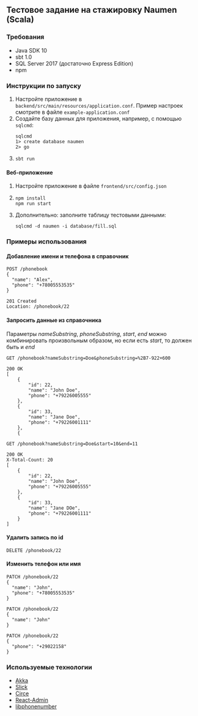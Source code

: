 ## Тестовое задание на стажировку Naumen (Scala)

### Требования

* Java SDK 10
* sbt 1.0
* SQL Server 2017 (достаточно Express Edition)
* npm

### Инструкции по запуску
1) Настройте приложение в `backend/src/main/resources/application.conf`.
   Пример настроек смотрите в файле <nobr>`example-application.conf`</nobr>
2) Создайте базу данных для приложения, например, с помощью `sqlcmd`:
   ```
   sqlcmd
   1> create database naumen
   2> go
   ```
3) `sbt run`

#### Веб-приложение
1) Настройте приложение в файле `frontend/src/config.json`
2) ```
   npm install
   npm run start
   ```
3) Дополнительно: заполните таблицу тестовыми данными:
   ```
   sqlcmd -d naumen -i database/fill.sql
   ```

### Примеры использования

#### Добавление имени и телефона в справочник

```http request
POST /phonebook
{
  "name": "Alex",
  "phone": "+78005553535"
}

201 Created
Location: /phonebook/22
```

#### Запросить данные из справочника
Параметры *nameSubstring*, *phoneSubstring*, *start*, *end* можно комбинировать
произвольным образом, но если есть *start*, то должен быть и *end*

```http request
GET /phonebook?nameSubstring=Doe&phoneSubstring=%2B7-922+600

200 OK
[
    {
        "id": 22,
        "name": "John Doe",
        "phone": "+79226005555"
    },
    {
        "id": 33,
        "name": "Jane Doe",
        "phone": "+79226001111"
    },
    {
```

```http request
GET /phonebook?nameSubstring=Doe&start=10&end=11

200 OK
X-Total-Count: 20
[
    {
        "id": 22,
        "name": "John Doe",
        "phone": "+79226005555"
    },
    {
        "id": 33,
        "name": "Jane DOe",
        "phone": "+79226001111"
    }
]
```

#### Удалить запись по id

```http request
DELETE /phonebook/22
```

#### Изменить телефон или имя

```http request
PATCH /phonebook/22
{
  "name": "John",
  "phone": "+78005553535"
}
```

```http request
PATCH /phonebook/22
{
  "name": "John"
}
```

```http request
PATCH /phonebook/22
{
  "phone": "+29022158"
}
```

### Используемые технологии
* [Akka](https://akka.io/)
* [Slick](http://slick.lightbend.com/)
* [Circe](https://circe.github.io/circe/)
* [React-Admin](https://marmelab.com/react-admin/)
* [libphonenumber](https://github.com/googlei18n/libphonenumber)
